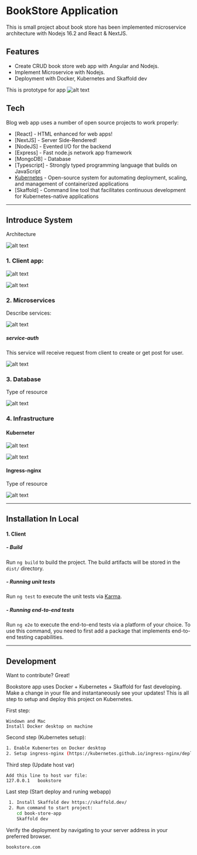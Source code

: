 # BookStore ApplicationThis is small project about book store has been implemented microservice architecture with Nodejs 16.2 and React & NextJS.## Features- Create CRUD book store web app with Angular and Nodejs.- Implement Microservice with Nodejs.- Deployment with Docker, Kubernetes and Skaffold devThis is prototype for app![alt text](documents/assets/prototype-bookstore.png)## TechBlog web app uses a number of open source projects to work properly:- [React] - HTML enhanced for web apps!- [NextJS] - Server Side-Rendered!- [NodeJS] - Evented I/O for the backend- [Express] - Fast node.js network app framework- [MongoDB] - Database- [Typescript] - Strongly typed programming language that builds on JavaScript- [Kubernetes](https://kubernetes.io/vi/) - Open-source system for automating deployment, scaling, and management of containerized applications- [Skaffold] - Command line tool that facilitates continuous development for Kubernetes-native applications***## Introduce SystemArchitecture![alt text](documents/assets/micro-architecture.png)###  1. Client app:![alt text](documents/assets/client-ssr.png)![alt text](documents/assets/client-ssr-overview.png)### 2. MicroservicesDescribe services:![alt text](documents/assets/services.png)##### service-authThis service will receive request from client to create or get post for user. ![alt text](documents/assets/auth-srv-api.png)### 3. DatabaseType of resource![alt text](documents/assets/type-of-resource.png)### 4. Infrastructure#### Kuberneter![alt text](documents/assets/kube-diagram.png)![alt text](documents/assets/kube-externalName.png)#### Ingress-nginxType of resource![alt text](documents/assets/type-of-resource.png)***## Installation In Local#### 1. Client##### - BuildRun `ng build` to build the project. The build artifacts will be stored in the `dist/` directory.##### - Running unit testsRun `ng test` to execute the unit tests via [Karma](https://karma-runner.github.io).##### - Running end-to-end testsRun `ng e2e` to execute the end-to-end tests via a platform of your choice. To use this command, you need to first add a package that implements end-to-end testing capabilities.***## DevelopmentWant to contribute? Great!Bookstore app uses Docker + Kubernetes  + Skaffold for fast developing.Make a change in your file and instantaneously see your updates!This is all step to setup and deploy this project on Kubernetes.First step:```Windown and MacInstall Docker desktop on machine```Second step (Kubernetes setup):```sh1. Enable Kubenertes on Docker desktop2. Setup ingress-nginx (https://kubernetes.github.io/ingress-nginx/deploy/)```Third step (Update host var)```Add this line to host var file:127.0.0.1   bookstore```Last step (Start deploy and runing webapp)```sh 1. Install Skaffold dev https://skaffold.dev/ 2. Run command to start project:    cd book-store-app    Skaffold dev```Verify the deployment by navigating to your server address inyour preferred browser.```shbookstore.com```